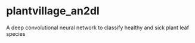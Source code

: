 # plantvillage_an2dl
A deep convolutional neural network to classify healthy and sick plant leaf species
